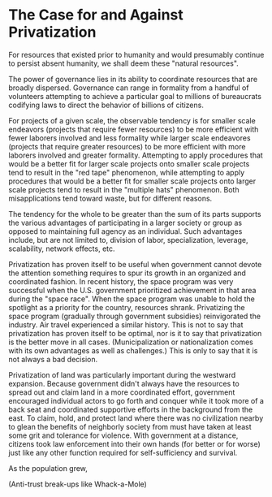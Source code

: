 # The Case for and Against Privatization

For resources that existed prior to humanity and would presumably continue to persist absent humanity, we shall deem these "natural resources".

The power of governance lies in its ability to coordinate resources that are broadly dispersed.  Governance can range in formality from a handful of volunteers attempting to achieve a particular goal to millions of bureaucrats codifying laws to direct the behavior of billions of citizens.

For projects of a given scale, the observable tendency is for smaller scale endeavors (projects that require fewer resources) to be more efficient with fewer laborers involved and less formality while larger scale endeavores (projects that require greater resources) to be more efficient with more laborers involved and greater formality.  Attempting to apply procedures that would be a better fit for larger scale projects onto smaller scale projects tend to result in the "red tape" phenomenon, while attempting to apply procedures that would be a better fit for smaller scale projects onto larger scale projects tend to result in the "multiple hats" phenomenon.  Both misapplications tend toward waste, but for different reasons.

The tendency for the whole to be greater than the sum of its parts supports the various advantages of participating in a larger society or group as opposed to maintaining full agency as an individual.  Such advantages include, but are not limited to, division of labor, specialization, leverage, scalability, network effects, etc.

Privatization has proven itself to be useful when government cannot devote the attention something requires to spur its growth in an organized and coordinated fashion.  In recent history, the space program was very successful when the U.S. government prioritized achievement in that area during the "space race".  When the space program was unable to hold the spotlight as a priority for the country, resources shrank.  Privatizing the space program (gradually through government subsidies) reinvigorated the industry.  Air travel experienced a similar history.  This is not to say that privatization has proven itself to be optimal, nor is it to say that privatization is the better move in all cases.  (Municipalization or nationalization comes with its own advantages as well as challenges.)  This is only to say that it is not always a bad decision.

Privatization of land was particularly important during the westward expansion.  Because government didn't always have the resources to spread out and claim land in a more coordinated effort, government encouraged individual actors to go forth and conquer while it took more of a back seat and coordinated supportive efforts in the background from the east.  To claim, hold, and protect land where there was no civilization nearby to glean the benefits of neighborly society from must have taken at least some grit and tolerance for violence.  With government at a distance, citizens took law enforcement into their own hands (for better or for worse) just like any other function required for self-sufficiency and survival.

As the population grew,

(Anti-trust break-ups like Whack-a-Mole)
